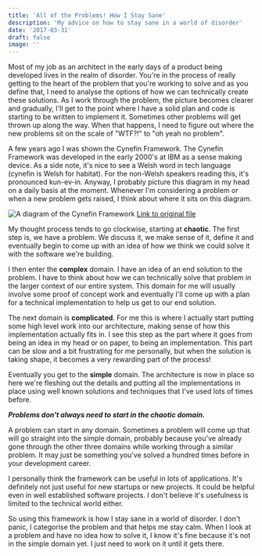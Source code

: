 ```yaml
---
title: 'All of the Problems! How I Stay Sane'
description: 'My advice on how to stay sane in a world of disorder'
date: '2017-03-31'
draft: false
image: ''
---
```


Most of my job as an architect in the early days of a product being developed lives in the realm of disorder. You're in the process of really getting to the heart of the problem that you're working to solve and as you define that, I need to analyse the options of how we can technically create these solutions. As I work through the problem, the picture becomes clearer and gradually, I'll get to the point where I have a solid plan and code is starting to be written to implement it. Sometimes other problems will get thrown up along the way. When that happens, I need to figure out where the new problems sit on the scale of "WTF?!" to "oh yeah no problem".

A few years ago I was shown the Cynefin Framework. The Cynefin Framework was developed in the early 2000's at IBM as a sense making device. As a side note, it's nice to see a Welsh word in tech language (cynefin is Welsh for habitat). For the non-Welsh speakers reading this, it's pronounced kun-ev-in. Anyway, I probably picture this diagram in my head on a daily basis at the moment. Whenever I'm considering a problem or when a new problem gets raised, I think about where it sits on this diagram.

![A diagram of the Cynefin Framework](/images/posts/Cynefin_framework_Feb_2011.jpeg)
[Link to original file](https://commons.wikimedia.org/wiki/File:Cynefin_framework_Feb_2011.jpeg)

My thought process tends to go clockwise, starting at **chaotic**. The first step is, we have a problem. We discuss it, we make sense of it, define it and eventually begin to come up with an idea of how we think we could solve it with the software we're building.

I then enter the **complex** domain. I have an idea of an end solution to the problem. I have to think about how we can technically solve that problem in the larger context of our entire system. This domain for me will usually involve some proof of concept work and eventually I'll come up with a plan for a technical implementation to help us get to our end solution.

The next domain is **complicated**. For me this is where I actually start putting some high level work into our architecture, making sense of how this implementation actually fits in. I see this step as the part where it goes from being an idea in my head or on paper, to being an implementation. This part can be slow and a bit frustrating for me personally, but when the solution is taking shape, it becomes a very rewarding part of the process!

Eventually you get to the **simple** domain. The architecture is now in place so here we're fleshing out the details and putting all the implementations in place using well known solutions and techniques that I've used lots of times before.

**_Problems don't always need to start in the chaotic domain._**

A problem can start in any domain. Sometimes a problem will come up that will go straight into the simple domain, probably because you've already gone through the other three domains while working through a similar problem. It may just be something you've solved a hundred times before in your development career.

I personally think the framework can be useful in lots of applications. It's definitely not just useful for new startups or new projects. It could be helpful even in well established software projects. I don't believe it's usefulness is limited to the technical world either.

So using this framework is how I stay sane in a world of disorder. I don't panic, I categorise the problem and that helps me stay calm. When I look at a problem and have no idea how to solve it, I know it's fine because it's not in the simple domain yet. I just need to work on it until it gets there.
